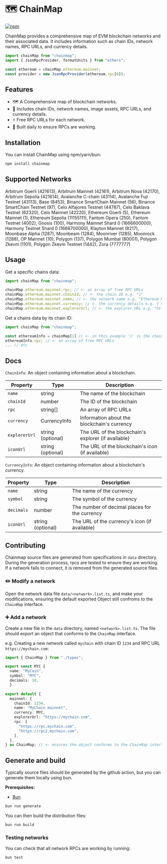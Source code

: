 # 🗺️ ChainMap

[![npm](https://img.shields.io/npm/v/chainmap?logo=npm&label=npm&style=flat&color=blue)](https://www.npmjs.com/package/chainmap)

ChainMap provides a comprehensive map of EVM blockchain networks and their associated data. It includes information such as chain IDs, network names, RPC URLs, and currency details.

```ts
import chainMap from "chainmap";
import { JsonRpcProvider, formatUnits } from "ethers";

const ethereum = chainMap.ethereum.mainnet;
const provider = new JsonRpcProvider(ethereum.rpc[0]);
```

## Features

- 🗺️ A Comprehensive map of blockchain networks.
- 📝 Includes chain IDs, network names, image assets, RPC URLs, and currency details.
- ⚡️ Free RPC URLs for each network.
- 📅 Built daily to ensure RPCs are working.

## Installation

You can install ChainMap using npm/yarn/bun:

```bash
npm install chainmap
```

## Supported Networks

Arbitrum Goerli (421613), Arbitrum Mainnet (42161), Arbitrum Nova (42170), Arbitrum Sepolia (421614), Avalanche C-chain (43114), Avalanche Fuji Testnet (43113), Base (8453), Binance SmartChain Mainnet (56), Binance SmartChain Testnet (97), Celo Alfajores Testnet (44787), Celo Baklava Testnet (62320), Celo Mainnet (42220), Ethereum Goerli (5), Ethereum Mainnet (1), Ethereum Sepolia (11155111), Fantom Opera (250), Fantom Testnet (4002), Gnosis (100), Harmony Mainnet Shard 0 (1666600000), Harmony Testnet Shard 0 (1666700000), Klayton Mainnet (8217), Moonbase Alpha (1287), Moonbeam (1284), Moonriver (1285), Moonrock (1288), OP Mainnet (10), Polygon (137), Polygon Mumbai (80001), Polygon Zkevm (1101), Polygon Zkevm Testnet (1442), Zora (7777777)

## Usage

Get a specific chains data:

```ts
import chainMap from "chainmap";

chainMap.ethereum.mainnet.rpc; // <- an array of free RPC URLs
chainMap.ethereum.mainnet.chainId; // <- the chain ID e.g. "1"
chainMap.ethereum.mainnet.name; // <- the network name e.g. "Ethereum Mainnet"
chainMap.ethereum.mainnet.currency; // <- the currency details e.g. { name: "Ether", symbol: "ETH", decimals: 18 }
chainMap.ethereum.mainnet.explorerUrl; // <- the explorer URL e.g. "https://etherscan.io"
```

Get a chains data by its chain ID:

```ts
import chainMap from "chainmap";

const ethereumInfo = chainMap[1] // <- in this example '1' is the chain ID for Ethereum Mainnet.
ethereumInfo.rpc; // <- an array of free RPC URLs
... // etc
```

## Docs

`ChainInfo`: An object containing information about a blockchain.

| Property      | Type              | Description                                         |
| ------------- | ----------------- | --------------------------------------------------- |
| `name`        | string            | The name of the blockchain                          |
| `chainId`     | number            | The ID of the blockchain                            |
| `rpc`         | string[]          | An array of RPC URLs                                |
| `currency`    | CurrencyInfo      | Information about the blockchain's currency         |
| `explorerUrl` | string (optional) | The URL of the blockchain's explorer (if available) |
| `iconUrl`     | string (optional) | The URL of the blockchain's icon (if available)     |

`CurrencyInfo`: An object containing information about a blockchain's currency.

| Property   | Type              | Description                                   |
| ---------- | ----------------- | --------------------------------------------- |
| `name`     | string            | The name of the currency                      |
| `symbol`   | string            | The symbol of the currency                    |
| `decimals` | number            | The number of decimal places for the currency |
| `iconUrl`  | string (optional) | The URL of the currency's icon (if available) |

## Contributing

Chainmap source files are generated from specifications in `data` directory. During the generation process, rpcs are tested to ensure they are working. If a network fails to connect, it is removed from the generated source files.

### ✏️ Modify a network

Open the network data file `data/<network>.list.ts`, and make your modifications, ensuring the
default exported Object still confroms to the `ChainMap` interface.

### ➕ Add a network

Create a new file in the `data` directory, named `<network>.list.ts`. The file should export an object that conforms to the `ChainMap` interface.

e.g. Creating a new network called `mychain` with chain ID `1234` and RPC URL `https://mychain.com`:

```ts
import { ChainMap } from "./types";

export const MYC {
  name: "MyCoin",
  symbol: "MYC",
  decimals: 18,
  }

export default {
  mainnet: {
    chainId: 1234,
    name: "MyChain mainnet",
    currency: MYC,
    explorerUrl: "https://mychain.com",
    rpc: [
      "https://rpc.mychain.com",
      "https://rpc2.mychain.com",
    ],
  },
} as ChainMap; // <- ensures the object conforms to the ChainMap interface
```

## Generate and build

Typically source files should be generated by the github action, but you can generate them locally using bun.

**Prerequisites:**

- [Bun](https://bun.sh)

```bash
bun run generate
```

You can then build the distribution files:

```bash
bun run build
```

### Testing networks

You can check that all network RPCs are working by running:

```bash
bun test
```
